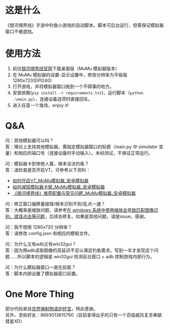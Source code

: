 # 这是什么
《银河境界线》手游中钓鱼小游戏的自动脚本。脚本可后台运行，但需保证模拟器窗口不被遮挡。

# 使用方法
1. 前往[银河境界线官网](https://www.galaxy-fantasy.com/main)下载桌面版（MuMu 模拟器版本）
2. 在 MuMu 模拟器的设置-显示设置中，修改分辨率为平板版1280x720(DPI240)
3. 打开游戏，并将模拟器窗口拖到一个不碍事的地方。
4. 安装依赖(`pip install -r requirements.txt`)，运行脚本（`python .\main.py`），连接设备选项时直接回车。
5. 进入任意一个渔场，enjoy it!

# Q&A
问：其他模拟器可以吗？  
答：理论上支持其他模拟器，需指定模拟器窗口的标题（main.py 中 simulator 变量）和相应的端口号（连接设备时手动输入）。未经测试，不保证正常运行。  

问：模拟器卡到惨绝人寰，根本没法钓鱼？  
答：请检查是否开启VT。可参考以下资料：  
- [如何开启VT\_MuMu模拟器\_安卓模拟器](https://mumu.163.com/help/20210510/35043_946541.html?fq)  
- [如何减轻模拟器卡顿\_MuMu模拟器\_安卓模拟器](https://mumu.163.com/help/20210513/35048_947490.html)  
- [《银河境界线》推荐配置与常见问题\_MuMu模拟器\_安卓模拟器](https://mumu.163.com/help/20230725/35048_1100574.html)  

问：修正窗口偏移量报错/根本识别不到/乱点一通？  
答：大概率是缩放问题，请参考[在 windows 系统中使用缩放会导致匹配图像识别、错误点击等问题](https://github.com/LaszloPark/GalaxyFisher/issues/2)，后续会修复。如果是其他问题，请提issue，感谢。

问：我不想用 1280x720 分辨率？  
答：请修改 config.json 和相应的模板文件。  

问：为什么又有adb又有win32gui？  
答：因为用adb读取图像的高延迟不足以满足钓鱼需求。写到一半才发现这个问题……所以脚本的逻辑是 win32gui 检测前台窗口 + adb 控制游戏内部行为。  

问：为什么模拟器窗口一直在前面？  
答：脚本内部设置了模拟器窗口前置。  

# One More Thing
部分代码来自[世界弹射物语护肝宝](https://github.com/AshenOneYe/WFHelper)，特此感谢。  
另外，求些好友：8693013815760（目前拿得出手的只有一个百级威风复苏奉献彗星XD）
